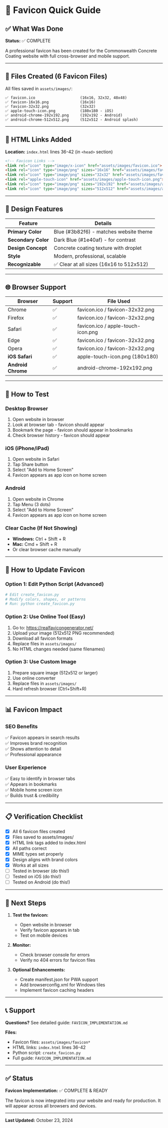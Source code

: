 # 🎨 Favicon Quick Guide

## ✅ What Was Done

**Status:** ✅ COMPLETE

A professional favicon has been created for the Commonwealth Concrete Coating website with full cross-browser and mobile support.

---

## 📁 Files Created (6 Favicon Files)

All files saved in `assets/images/`:

```
✅ favicon.ico                    (16x16, 32x32, 48x48)
✅ favicon-16x16.png              (16x16)
✅ favicon-32x32.png              (32x32)
✅ apple-touch-icon.png           (180x180 - iOS)
✅ android-chrome-192x192.png     (192x192 - Android)
✅ android-chrome-512x512.png     (512x512 - Android splash)
```

---

## 🔗 HTML Links Added

**Location:** `index.html` lines 36-42 (in `<head>` section)

```html
<!-- Favicon Links -->
<link rel="icon" type="image/x-icon" href="assets/images/favicon.ico">
<link rel="icon" type="image/png" sizes="16x16" href="assets/images/favicon-16x16.png">
<link rel="icon" type="image/png" sizes="32x32" href="assets/images/favicon-32x32.png">
<link rel="apple-touch-icon" href="assets/images/apple-touch-icon.png">
<link rel="icon" type="image/png" sizes="192x192" href="assets/images/android-chrome-192x192.png">
<link rel="icon" type="image/png" sizes="512x512" href="assets/images/android-chrome-512x512.png">
```

---

## 🎨 Design Features

| Feature | Details |
|---------|---------|
| **Primary Color** | Blue (#3b82f6) - matches website theme |
| **Secondary Color** | Dark Blue (#1e40af) - for contrast |
| **Design Concept** | Concrete coating texture with droplet |
| **Style** | Modern, professional, scalable |
| **Recognizable** | ✅ Clear at all sizes (16x16 to 512x512) |

---

## 🌐 Browser Support

| Browser | Support | File Used |
|---------|---------|-----------|
| Chrome | ✅ | favicon.ico / favicon-32x32.png |
| Firefox | ✅ | favicon.ico / favicon-32x32.png |
| Safari | ✅ | favicon.ico / apple-touch-icon.png |
| Edge | ✅ | favicon.ico / favicon-32x32.png |
| Opera | ✅ | favicon.ico / favicon-32x32.png |
| **iOS Safari** | ✅ | apple-touch-icon.png (180x180) |
| **Android Chrome** | ✅ | android-chrome-192x192.png |

---

## 🧪 How to Test

### **Desktop Browser**
1. Open website in browser
2. Look at browser tab - favicon should appear
3. Bookmark the page - favicon should appear in bookmarks
4. Check browser history - favicon should appear

### **iOS (iPhone/iPad)**
1. Open website in Safari
2. Tap Share button
3. Select "Add to Home Screen"
4. Favicon appears as app icon on home screen

### **Android**
1. Open website in Chrome
2. Tap Menu (3 dots)
3. Select "Add to Home Screen"
4. Favicon appears as app icon on home screen

### **Clear Cache (If Not Showing)**
- **Windows:** Ctrl + Shift + R
- **Mac:** Cmd + Shift + R
- Or clear browser cache manually

---

## 🔄 How to Update Favicon

### **Option 1: Edit Python Script (Advanced)**
```bash
# Edit create_favicon.py
# Modify colors, shapes, or patterns
# Run: python create_favicon.py
```

### **Option 2: Use Online Tool (Easy)**
1. Go to: https://realfavicongenerator.net/
2. Upload your image (512x512 PNG recommended)
3. Download all favicon formats
4. Replace files in `assets/images/`
5. No HTML changes needed (same filenames)

### **Option 3: Use Custom Image**
1. Prepare square image (512x512 or larger)
2. Use online converter
3. Replace files in `assets/images/`
4. Hard refresh browser (Ctrl+Shift+R)

---

## 📊 Favicon Impact

### **SEO Benefits**
✅ Favicon appears in search results  
✅ Improves brand recognition  
✅ Shows attention to detail  
✅ Professional appearance  

### **User Experience**
✅ Easy to identify in browser tabs  
✅ Appears in bookmarks  
✅ Mobile home screen icon  
✅ Builds trust & credibility  

---

## 📋 Verification Checklist

- [x] All 6 favicon files created
- [x] Files saved to assets/images/
- [x] HTML link tags added to index.html
- [x] All paths correct
- [x] MIME types set properly
- [x] Design aligns with brand colors
- [x] Works at all sizes
- [ ] Tested in browser (do this!)
- [ ] Tested on iOS (do this!)
- [ ] Tested on Android (do this!)

---

## 🚀 Next Steps

1. **Test the favicon:**
   - Open website in browser
   - Verify favicon appears in tab
   - Test on mobile devices

2. **Monitor:**
   - Check browser console for errors
   - Verify no 404 errors for favicon files

3. **Optional Enhancements:**
   - Create manifest.json for PWA support
   - Add browserconfig.xml for Windows tiles
   - Implement favicon caching headers

---

## 📞 Support

**Questions?** See detailed guide: `FAVICON_IMPLEMENTATION.md`

**Files:**
- Favicon files: `assets/images/favicon*`
- HTML links: `index.html` lines 36-42
- Python script: `create_favicon.py`
- Full guide: `FAVICON_IMPLEMENTATION.md`

---

## ✅ Status

**Favicon Implementation:** ✅ COMPLETE & READY

The favicon is now integrated into your website and ready for production. It will appear across all browsers and devices.

---

**Last Updated:** October 23, 2024

